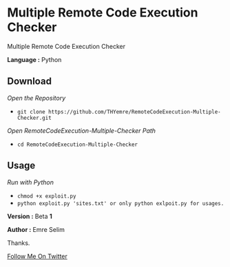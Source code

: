 # Multiple Remote Code Execution Checker

<p>Multiple Remote Code Execution Checker</p>
<p><strong>Language :</strong> Python</p>
<h2>Download</h2>
<p><em>Open the Repository</em></p>
<ul>
<li><code>git clone https://github.com/THYemre/RemoteCodeExecution-Multiple-Checker.git</code></li>
</ul>
<p><em>Open RemoteCodeExecution-Multiple-Checker Path</em></p>
<ul>
<li><code>cd RemoteCodeExecution-Multiple-Checker</code></li>
</ul>
<h2>Usage</h2>
<p><em>Run with Python</em></p>
<ul>
<li><code>chmod +x exploit.py</code></li>
<li><code>python exploit.py 'sites.txt' or only python exlpoit.py for usages.</code></li>
</ul>
<p><strong>Version :</strong>  Beta <strong>1</strong></p>
<p><strong>Author  :</strong> Emre Selim</p>
<p>Thanks.</p>
<a href="https://twitter.com/emre_selim8/">Follow Me On Twitter</a>
